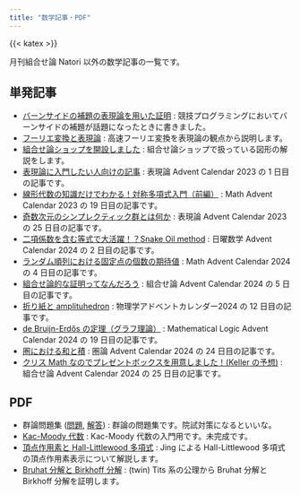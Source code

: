```yaml
---
title: "数学記事・PDF"
---
```


{{< katex >}}

月刊組合せ論 Natori 以外の数学記事の一覧です。

## 単発記事

- [バーンサイドの補題の表現論を用いた証明](./burnside/) : 競技プログラミングにおいてバーンサイドの補題が話題になったときに書きました。
- [フーリエ変換と表現論](./fourier/) : 高速フーリエ変換を表現論の観点から説明します。
- [組合せ論ショップを開設しました](./shop/) : 組合せ論ショップで扱っている図形の解説をします。
- [表現論に入門したい人向けの記事](./introduction-to-representation/) : 表現論 Advent Calendar 2023 の 1 日目の記事です。
- [線形代数の知識だけでわかる！対称多項式入門（前編）](./symmetric-polynomial-1/) : Math Advent Calendar 2023 の 19 日目の記事です。
- [奇数次元のシンプレクティック群とは何か](./odd-symplectic/) : 表現論 Advent Calendar 2023 の 25 日目の記事です。
- [二項係数を含む等式で大活躍！？Snake Oil method](./snake-oil/) : 日曜数学 Advent Calendar 2024 の 2 日目の記事です。
- [ランダム順列における固定点の個数の期待値](./random-permutation-fixed-point/) : Math Advent Calendar 2024 の 4 日目の記事です。
- [組合せ論的な証明ってなんだろう](./what-is-combinatorics/) : 組合せ論 Advent Calendar 2024 の 5 日目の記事です。
- [折り紙と amplituhedron](./origami-and-amplituhedra/) : 物理学アドベントカレンダー2024 の 12 日目の記事です。
- [de Bruijn-Erdős の定理（グラフ理論）](./dbe/) : Mathematical Logic Advent Calendar 2024 の 19 日目の記事です。
- [圏における和と積](./category/) : 圏論 Advent Calendar 2024 の 24 日目の記事です。
- [クリス Math なのでプレゼントボックスを用意しました！(Keller の予想)](./keller/) : 組合せ論 Advent Calendar 2024 の 25 日目の記事です。

## PDF

- 群論問題集 ([問題](./pdf/algebra_group_problem.pdf), [解答](./pdf/algebra_group_answer.pdf)) : 群論の問題集です。院試対策になるといいな。
- [Kac-Moody 代数](./pdf/kac_moody_algebra.pdf) : Kac-Moody 代数の入門用です。未完成です。
- [頂点作用素と Hall-Littlewood 多項式](./pdf/vertex_operators_and_hall_littlewood_polynomials.pdf) : Jing による Hall-Littlewood 多項式の頂点作用素表示について解説します。
- [Bruhat 分解と Birkhoff 分解](./pdf/bruhat_birkhoff.pdf) : (twin) Tits 系の公理から Bruhat 分解と Birkhoff 分解を証明します。
